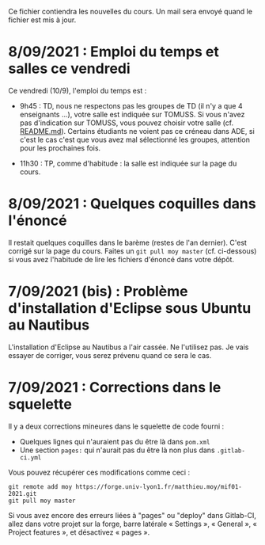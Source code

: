 Ce fichier contiendra les nouvelles du cours. Un mail sera envoyé quand le fichier est mis à jour.

# 8/09/2021 : Emploi du temps et salles ce vendredi

Ce vendredi (10/9), l'emploi du temps est :

* 9h45 : TD, nous ne respectons pas les groupes de TD (il n'y a que 4 enseignants ...), votre salle est indiquée sur TOMUSS. Si vous n'avez pas d'indication sur TOMUSS, vous pouvez choisir votre salle (cf. [README.md](README.md)). Certains étudiants ne voient pas ce créneau dans ADE, si c'est le cas c'est que vous avez mal sélectionné les groupes, attention pour les prochaines fois.

* 11h30 : TP, comme d'habitude : la salle est indiquée sur la page du cours.

# 8/09/2021 : Quelques coquilles dans l'énoncé

Il restait quelques coquilles dans le barème (restes de l'an dernier). C'est corrigé sur la page du cours. Faites un `git pull moy master` (cf. ci-dessous) si vous avez l'habitude de lire les fichiers d'énoncé dans votre dépôt.

# 7/09/2021 (bis) : Problème d'installation d'Eclipse sous Ubuntu au Nautibus

L'installation d'Eclipse au Nautibus a l'air cassée. Ne l'utilisez pas. Je vais
essayer de corriger, vous serez prévenu quand ce sera le cas.

# 7/09/2021 : Corrections dans le squelette

Il y a deux corrections mineures dans le squelette de code fourni :

- Quelques lignes qui n'auraient pas du être là dans `pom.xml`
- Une section `pages:` qui n'aurait pas du être là non plus dans `.gitlab-ci.yml`

Vous pouvez récupérer ces modifications comme ceci :

```
git remote add moy https://forge.univ-lyon1.fr/matthieu.moy/mif01-2021.git
git pull moy master
```

Si vous avez encore des erreurs liées à "pages" ou "deploy" dans Gitlab-CI, allez dans votre projet sur la forge, barre latérale « Settings », « General », « Project features », et désactivez « pages ».

